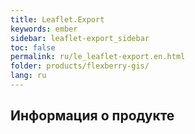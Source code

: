 ```yaml
---
title: Leaflet.Export
keywords: ember
sidebar: leaflet-export_sidebar
toc: false
permalink: ru/le_leaflet-export.en.html
folder: products/flexberry-gis/
lang: ru
---
```


## Информация о продукте
